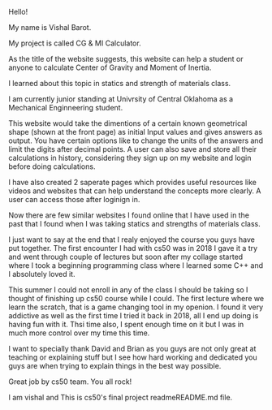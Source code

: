 Hello!

My name is Vishal Barot.

My project is called CG & MI Calculator.

As the title of the website suggests, this website can help a student or anyone
to calculate Center of Gravity and Moment of Inertia.

I learned about this topic in statics and strength of materials
class.

I am currently junior standing at Univrsity of Central Oklahoma as a Mechanical
Enginneering student.

This website would take the dimentions of a certain known geometrical shape
(shown at the front page) as initial Input values and gives answers as output.
You have certain options like to change the units of the answers and limit
the digits after decimal points. A user can also save and store all their
calculations in history, considering they sign up on my website and login
before doing calculations.

I have also created 2 saperate pages which provides useful resources like videos
and websites that can help understand the concepts more clearly. A user can access
those after loginign in.

Now there are few similar websites I found online that I have used in the past
that I found when I was taking statics and strengths of materials class.

I just want to say at the end that I realy enjoyed the course you guys have put together.
The first encounter I had with cs50 was in 2018 I gave it a try and went through couple
of lectures but soon after my collage started where I took a beginning programming class
where I learned some C++ and I absolutely loved it.

This summer I could not enroll in any of the class I should be taking so I thought of
finishing up cs50 course while I could. The first lecture where we learn the scratch,
that is a game changing tool in my openion. I found it very addictive as well as the
first time I tried it back in 2018, all I end up doing is having fun with it. Thsi time
also, I spent enough time on it but I was in much more control over my time this time.

I want to specially thank David and Brian as you guys are not only great at teaching
or explaining stuff but I see how hard working and dedicated you guys are when trying
to explain things in the best way possible.

Great job by cs50 team. You all rock!

I am vishal and This is cs50's final project readmeREADME.md file.
